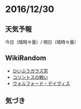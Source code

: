 # 2016/12/30

## 天気予報

今日（晴時々曇）/ 明日（晴時々曇）

## WikiRandom

* [ひいふうガラス窓](https://ja.wikipedia.org/wiki/%E3%81%B2%E3%81%84%E3%81%B5%E3%81%86%E3%82%AC%E3%83%A9%E3%82%B9%E7%AA%93)
* [コリントスの戦い](https://ja.wikipedia.org/wiki/%E3%82%B3%E3%83%AA%E3%83%B3%E3%83%88%E3%82%B9%E3%81%AE%E6%88%A6%E3%81%84)
* [ウォルフォード・デイヴィス](https://ja.wikipedia.org/wiki/%E3%82%A6%E3%82%A9%E3%83%AB%E3%83%95%E3%82%A9%E3%83%BC%E3%83%89%E3%83%BB%E3%83%87%E3%82%A4%E3%83%B4%E3%82%A3%E3%82%B9)

## 気づき

